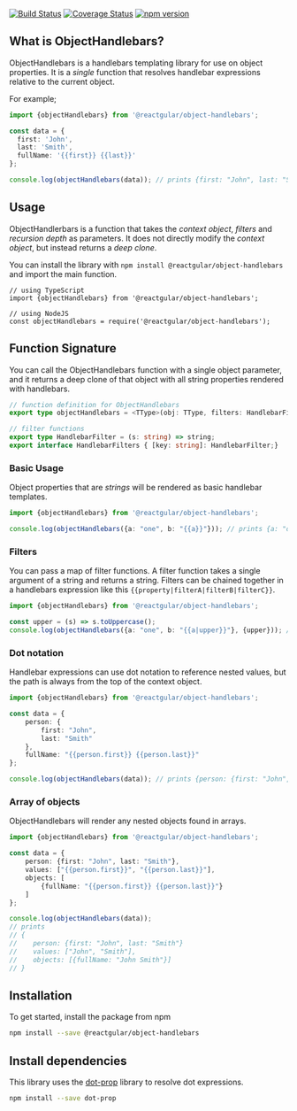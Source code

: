 [![Build Status](https://travis-ci.org/reactgular/object-handlebars.svg?branch=master)](https://travis-ci.org/reactgular/object-handlebars)
[![Coverage Status](https://coveralls.io/repos/github/reactgular/object-handlebars/badge.svg?branch=master)](https://coveralls.io/github/reactgular/object-handlebars?branch=master)
[![npm version](https://badge.fury.io/js/%40reactgular%2Fobject-handlebars.svg)](https://badge.fury.io/js/%40reactgular%2Fobject-handlebars)

## What is ObjectHandlebars?

ObjectHandlebars is a handlebars templating library for use on object properties. It is a *single* function that resolves handlebar
expressions relative to the current object.

For example;

```typescript
import {objectHandlebars} from '@reactgular/object-handlebars';

const data = {
  first: 'John',
  last: 'Smith',
  fullName: '{{first}} {{last}}'
};

console.log(objectHandlebars(data)); // prints {first: "John", last: "Smith", fullName: "John Smith"}
```

## Usage

ObjectHandlerbars is a function that takes the *context object*, *filters* and *recursion depth* as parameters. It does not
directly modify the *context object*, but instead returns a *deep clone*.

You can install the library with `npm install @reactgular/object-handlebars` and import the main function.

```
// using TypeScript
import {objectHandlebars} from '@reactgular/object-handlebars';

// using NodeJS
const objectHandlebars = require('@reactgular/object-handlebars');
```

## Function Signature

You can call the ObjectHandlebars function with a single object parameter, and it returns a deep clone of that object with all string
properties rendered with handlebars.

```typescript
// function definition for ObjectHandlebars
export type objectHandlebars = <TType>(obj: TType, filters: HandlebarFilters = {}, maxDepth: number = 100) => TType;

// filter functions
export type HandlebarFilter = (s: string) => string;
export interface HandlebarFilters { [key: string]: HandlebarFilter;}
```

### Basic Usage

Object properties that are *strings* will be rendered as basic handlebar templates.

```typescript
import {objectHandlebars} from '@reactgular/object-handlebars';

console.log(objectHandlebars({a: "one", b: "{{a}}"})); // prints {a: "one", b: "one"}
```

### Filters

You can pass a map of filter functions. A filter function takes a single argument of a string and returns a string. Filters
can be chained together in a handlebars expression like this `{{property|filterA|filterB|filterC}}`.

```typescript
import {objectHandlebars} from '@reactgular/object-handlebars';

const upper = (s) => s.toUppercase();
console.log(objectHandlebars({a: "one", b: "{{a|upper}}"}, {upper})); // prints {a: "one", b: "ONE"}
```

### Dot notation

Handlebar expressions can use dot notation to reference nested values, but the path is always from the top of the context object.

```typescript
import {objectHandlebars} from '@reactgular/object-handlebars';

const data = {
    person: {
        first: "John",
        last: "Smith"
    },
    fullName: "{{person.first}} {{person.last}}"
};

console.log(objectHandlebars(data)); // prints {person: {first: "John", last: "Smith"}, fullName: "John Smith"}
```

### Array of objects

ObjectHandlebars will render any nested objects found in arrays.

```typescript
import {objectHandlebars} from '@reactgular/object-handlebars';

const data = {
    person: {first: "John", last: "Smith"},
    values: ["{{person.first}}", "{{person.last}}"],
    objects: [
        {fullName: "{{person.first}} {{person.last}}"}
    ]
};

console.log(objectHandlebars(data)); 
// prints 
// {
//    person: {first: "John", last: "Smith"}
//    values: ["John", "Smith"],
//    objects: [{fullName: "John Smith"}]
// }
```

## Installation

To get started, install the package from npm

```bash
npm install --save @reactgular/object-handlebars
```

## Install dependencies

This library uses the [dot-prop](https://www.npmjs.com/package/dot-prop) library to resolve dot expressions.

```bash
npm install --save dot-prop
```

